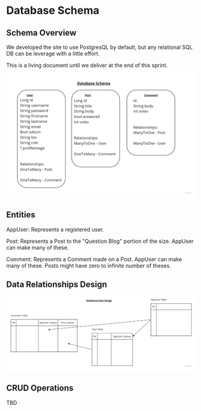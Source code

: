 # Database Schema

## Schema Overview

We developed the site to use PostgresQL by default, but any relational SQL DB can be leverage with a little effort.

This is a living document until we deliver at the end of this sprint.

![Database Schema Diagram](../Imgs/stackfellows-db-schema.jpg)

## Entities

AppUser: Represents a registered user.

Post: Represents a Post to the "Question Blog" portion of the size. AppUser can make many of these.

Comment: Represents a Comment made on a Post. AppUser can make many of these. Posts might have zero to infinite number of theses. 

## Data Relationships Design

![Relational Data Model](../Imgs/stackfellows-relational-data-design.jpg)

## CRUD Operations

TBD

